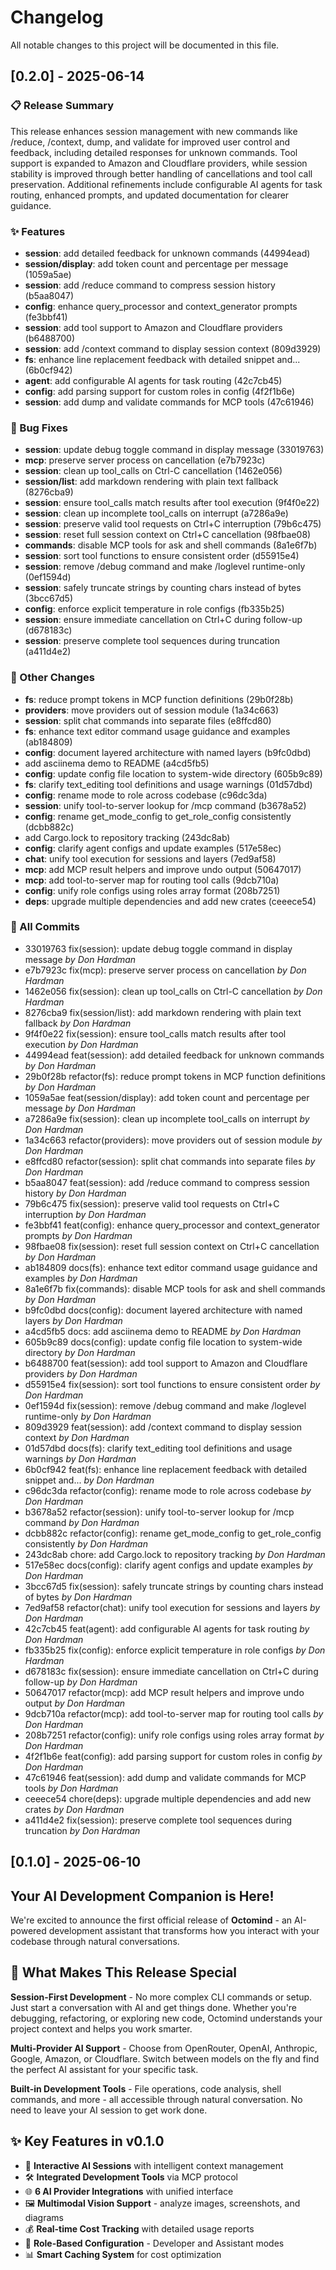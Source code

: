 # Changelog

All notable changes to this project will be documented in this file.

## [0.2.0] - 2025-06-14

### 📋 Release Summary

This release enhances session management with new commands like /reduce, /context, dump, and validate for improved user control and feedback, including detailed responses for unknown commands. Tool support is expanded to Amazon and Cloudflare providers, while session stability is improved through better handling of cancellations and tool call preservation. Additional refinements include configurable AI agents for task routing, enhanced prompts, and updated documentation for clearer guidance.


### ✨ Features

- **session**: add detailed feedback for unknown commands (44994ead)
- **session/display**: add token count and percentage per message (1059a5ae)
- **session**: add /reduce command to compress session history (b5aa8047)
- **config**: enhance query_processor and context_generator prompts (fe3bbf41)
- **session**: add tool support to Amazon and Cloudflare providers (b6488700)
- **session**: add /context command to display session context (809d3929)
- **fs**: enhance line replacement feedback with detailed snippet and... (6b0cf942)
- **agent**: add configurable AI agents for task routing (42c7cb45)
- **config**: add parsing support for custom roles in config (4f2f1b6e)
- **session**: add dump and validate commands for MCP tools (47c61946)

### 🐛 Bug Fixes

- **session**: update debug toggle command in display message (33019763)
- **mcp**: preserve server process on cancellation (e7b7923c)
- **session**: clean up tool_calls on Ctrl-C cancellation (1462e056)
- **session/list**: add markdown rendering with plain text fallback (8276cba9)
- **session**: ensure tool_calls match results after tool execution (9f4f0e22)
- **session**: clean up incomplete tool_calls on interrupt (a7286a9e)
- **session**: preserve valid tool requests on Ctrl+C interruption (79b6c475)
- **session**: reset full session context on Ctrl+C cancellation (98fbae08)
- **commands**: disable MCP tools for ask and shell commands (8a1e6f7b)
- **session**: sort tool functions to ensure consistent order (d55915e4)
- **session**: remove /debug command and make /loglevel runtime-only (0ef1594d)
- **session**: safely truncate strings by counting chars instead of bytes (3bcc67d5)
- **config**: enforce explicit temperature in role configs (fb335b25)
- **session**: ensure immediate cancellation on Ctrl+C during follow-up (d678183c)
- **session**: preserve complete tool sequences during truncation (a411d4e2)

### 🔧 Other Changes

- **fs**: reduce prompt tokens in MCP function definitions (29b0f28b)
- **providers**: move providers out of session module (1a34c663)
- **session**: split chat commands into separate files (e8ffcd80)
- **fs**: enhance text editor command usage guidance and examples (ab184809)
- **config**: document layered architecture with named layers (b9fc0dbd)
- add asciinema demo to README (a4cd5fb5)
- **config**: update config file location to system-wide directory (605b9c89)
- **fs**: clarify text_editing tool definitions and usage warnings (01d57dbd)
- **config**: rename mode to role across codebase (c96dc3da)
- **session**: unify tool-to-server lookup for /mcp command (b3678a52)
- **config**: rename get_mode_config to get_role_config consistently (dcbb882c)
- add Cargo.lock to repository tracking (243dc8ab)
- **config**: clarify agent configs and update examples (517e58ec)
- **chat**: unify tool execution for sessions and layers (7ed9af58)
- **mcp**: add MCP result helpers and improve undo output (50647017)
- **mcp**: add tool-to-server map for routing tool calls (9dcb710a)
- **config**: unify role configs using roles array format (208b7251)
- **deps**: upgrade multiple dependencies and add new crates (ceeece54)

### 📝 All Commits

- 33019763 fix(session): update debug toggle command in display message *by Don Hardman*
- e7b7923c fix(mcp): preserve server process on cancellation *by Don Hardman*
- 1462e056 fix(session): clean up tool_calls on Ctrl-C cancellation *by Don Hardman*
- 8276cba9 fix(session/list): add markdown rendering with plain text fallback *by Don Hardman*
- 9f4f0e22 fix(session): ensure tool_calls match results after tool execution *by Don Hardman*
- 44994ead feat(session): add detailed feedback for unknown commands *by Don Hardman*
- 29b0f28b refactor(fs): reduce prompt tokens in MCP function definitions *by Don Hardman*
- 1059a5ae feat(session/display): add token count and percentage per message *by Don Hardman*
- a7286a9e fix(session): clean up incomplete tool_calls on interrupt *by Don Hardman*
- 1a34c663 refactor(providers): move providers out of session module *by Don Hardman*
- e8ffcd80 refactor(session): split chat commands into separate files *by Don Hardman*
- b5aa8047 feat(session): add /reduce command to compress session history *by Don Hardman*
- 79b6c475 fix(session): preserve valid tool requests on Ctrl+C interruption *by Don Hardman*
- fe3bbf41 feat(config): enhance query_processor and context_generator prompts *by Don Hardman*
- 98fbae08 fix(session): reset full session context on Ctrl+C cancellation *by Don Hardman*
- ab184809 docs(fs): enhance text editor command usage guidance and examples *by Don Hardman*
- 8a1e6f7b fix(commands): disable MCP tools for ask and shell commands *by Don Hardman*
- b9fc0dbd docs(config): document layered architecture with named layers *by Don Hardman*
- a4cd5fb5 docs: add asciinema demo to README *by Don Hardman*
- 605b9c89 docs(config): update config file location to system-wide directory *by Don Hardman*
- b6488700 feat(session): add tool support to Amazon and Cloudflare providers *by Don Hardman*
- d55915e4 fix(session): sort tool functions to ensure consistent order *by Don Hardman*
- 0ef1594d fix(session): remove /debug command and make /loglevel runtime-only *by Don Hardman*
- 809d3929 feat(session): add /context command to display session context *by Don Hardman*
- 01d57dbd docs(fs): clarify text_editing tool definitions and usage warnings *by Don Hardman*
- 6b0cf942 feat(fs): enhance line replacement feedback with detailed snippet and... *by Don Hardman*
- c96dc3da refactor(config): rename mode to role across codebase *by Don Hardman*
- b3678a52 refactor(session): unify tool-to-server lookup for /mcp command *by Don Hardman*
- dcbb882c refactor(config): rename get_mode_config to get_role_config consistently *by Don Hardman*
- 243dc8ab chore: add Cargo.lock to repository tracking *by Don Hardman*
- 517e58ec docs(config): clarify agent configs and update examples *by Don Hardman*
- 3bcc67d5 fix(session): safely truncate strings by counting chars instead of bytes *by Don Hardman*
- 7ed9af58 refactor(chat): unify tool execution for sessions and layers *by Don Hardman*
- 42c7cb45 feat(agent): add configurable AI agents for task routing *by Don Hardman*
- fb335b25 fix(config): enforce explicit temperature in role configs *by Don Hardman*
- d678183c fix(session): ensure immediate cancellation on Ctrl+C during follow-up *by Don Hardman*
- 50647017 refactor(mcp): add MCP result helpers and improve undo output *by Don Hardman*
- 9dcb710a refactor(mcp): add tool-to-server map for routing tool calls *by Don Hardman*
- 208b7251 refactor(config): unify role configs using roles array format *by Don Hardman*
- 4f2f1b6e feat(config): add parsing support for custom roles in config *by Don Hardman*
- 47c61946 feat(session): add dump and validate commands for MCP tools *by Don Hardman*
- ceeece54 chore(deps): upgrade multiple dependencies and add new crates *by Don Hardman*
- a411d4e2 fix(session): preserve complete tool sequences during truncation *by Don Hardman*

## [0.1.0] - 2025-06-10

## Your AI Development Companion is Here!

We're excited to announce the first official release of **Octomind** - an AI-powered development assistant that transforms how you interact with your codebase through natural conversations.

## 🎯 What Makes This Release Special

**Session-First Development** - No more complex CLI commands or setup. Just start a conversation with AI and get things done. Whether you're debugging, refactoring, or exploring new code, Octomind understands your project context and helps you work smarter.

**Multi-Provider AI Support** - Choose from OpenRouter, OpenAI, Anthropic, Google, Amazon, or Cloudflare. Switch between models on the fly and find the perfect AI assistant for your specific task.

**Built-in Development Tools** - File operations, code analysis, shell commands, and more - all accessible through natural conversation. No need to leave your AI session to get work done.

## ✨ Key Features in v0.1.0

- 🤖 **Interactive AI Sessions** with intelligent context management
- 🛠️ **Integrated Development Tools** via MCP protocol
- 🌐 **6 AI Provider Integrations** with unified interface
- 🖼️ **Multimodal Vision Support** - analyze images, screenshots, and diagrams
- 💰 **Real-time Cost Tracking** with detailed usage reports
- 🔧 **Role-Based Configuration** - Developer and Assistant modes
- 📊 **Smart Caching System** for cost optimization
